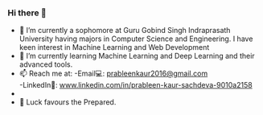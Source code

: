 ### Hi there 👋

- 🔭 I’m currently a sophomore at Guru Gobind Singh Indraprasath University having majors in Computer Science and Engineering. I have keen interest in Machine Learning and Web Development
- 🌱 I’m currently learning Machine Learning and Deep Learning and their advanced tools.
- 📫 Reach me at: 
-Email💻: prableenkaur2016@gmail.com          
-LinkedIn📄: www.linkedin.com/in/prableen-kaur-sachdeva-9010a2158
-
- 💬 Luck favours the Prepared.
